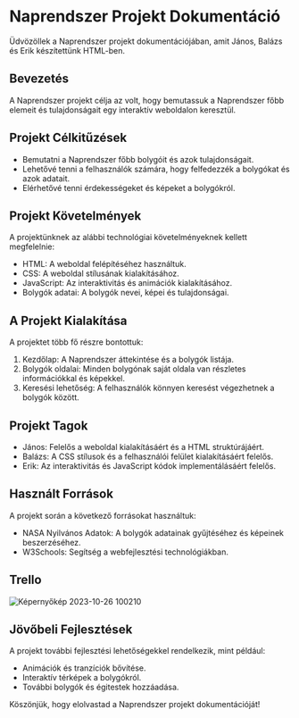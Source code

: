 # Naprendszer Projekt Dokumentáció

Üdvözöllek a Naprendszer projekt dokumentációjában, amit János, Balázs és Erik készítettünk HTML-ben.

## Bevezetés

A Naprendszer projekt célja az volt, hogy bemutassuk a Naprendszer főbb elemeit és tulajdonságait egy interaktív weboldalon keresztül.

## Projekt Célkitűzések

- Bemutatni a Naprendszer főbb bolygóit és azok tulajdonságait.
- Lehetővé tenni a felhasználók számára, hogy felfedezzék a bolygókat és azok adatait.
- Elérhetővé tenni érdekességeket és képeket a bolygókról.

## Projekt Követelmények

A projektünknek az alábbi technológiai követelményeknek kellett megfelelnie:

- HTML: A weboldal felépítéséhez használtuk.
- CSS: A weboldal stílusának kialakításához.
- JavaScript: Az interaktivitás és animációk kialakításához.
- Bolygók adatai: A bolygók nevei, képei és tulajdonságai.

## A Projekt Kialakítása

A projektet több fő részre bontottuk:

1. Kezdőlap: A Naprendszer áttekintése és a bolygók listája.
2. Bolygók oldalai: Minden bolygónak saját oldala van részletes információkkal és képekkel.
3. Keresési lehetőség: A felhasználók könnyen keresést végezhetnek a bolygók között.

## Projekt Tagok

- János: Felelős a weboldal kialakításáért és a HTML struktúrájáért.
- Balázs: A CSS stílusok és a felhasználói felület kialakításáért felelős.
- Erik: Az interaktivitás és JavaScript kódok implementálásáért felelős.

## Használt Források

A projekt során a következő forrásokat használtuk:

- NASA Nyilvános Adatok: A bolygók adatainak gyűjtéséhez és képeinek beszerzéséhez.
- W3Schools: Segítség a webfejlesztési technológiákban.

## Trello
![Képernyőkép 2023-10-26 100210](https://github.com/JaniBT/ErikBalazsJani/assets/124870585/38f42db5-a5f5-48cd-99a2-8bc4aedf17d3)

## Jövőbeli Fejlesztések

A projekt további fejlesztési lehetőségekkel rendelkezik, mint például:

- Animációk és tranzíciók bővítése.
- Interaktív térképek a bolygókról.
- További bolygók és égitestek hozzáadása.

Köszönjük, hogy elolvastad a Naprendszer projekt dokumentációját!

